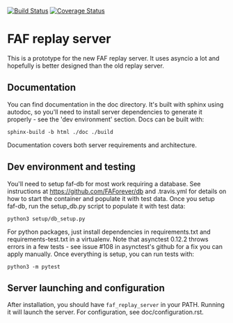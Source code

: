 [![Build Status](https://travis-ci.org/FAForever/faf-aio-replayserver.svg?branch=master)](https://travis-ci.org/FAForever/faf-aio-replayserver)
[![Coverage Status](https://coveralls.io/repos/github/FAForever/faf-aio-replayserver/badge.svg?branch=master)](https://coveralls.io/github/FAForever/faf-aio-replayserver?branch=master)

FAF replay server
=================

This is a prototype for the new FAF replay server. It uses asyncio a lot and
hopefully is better designed than the old replay server.

Documentation
-------------

You can find documentation in the doc directory. It's built with sphinx using
autodoc, so you'll need to install server dependencies to generate it properly -
see the 'dev environment' section. Docs can be built with:

`sphinx-build -b html ./doc ./build`

Documentation covers both server requirements and architecture.

Dev environment and testing
---------------------------

You'll need to setup faf-db for most work requiring a database. See
instructions at https://github.com/FAForever/db and .travis.yml for details on
how to start the container and populate it with test data. Once you setup
faf-db, run the setup\_db.py script to populate it with test data:

`python3 setup/db_setup.py`

For python packages, just install dependencies in requirements.txt and
requirements-test.txt in a virtualenv. Note that asynctest 0.12.2 throws errors
in a few tests - see issue #108 in asynctest's github for a fix you can apply
manually. Once everything is setup, you can run tests with:

`python3 -m pytest`

Server launching and configuration
----------------------------------

After installation, you should have `faf_replay_server` in your PATH. Running
it will launch the server. For configuration, see doc/configuration.rst.
